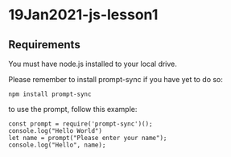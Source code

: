 # 19Jan2021-js-lesson1

## Requirements

You must have node.js installed to your local drive.

Please remember to install prompt-sync if you have yet to do so:
```
npm install prompt-sync
```
to use the prompt, follow this example:
```
const prompt = require('prompt-sync')();
console.log("Hello World")
let name = prompt("Please enter your name");
console.log("Hello", name);
```